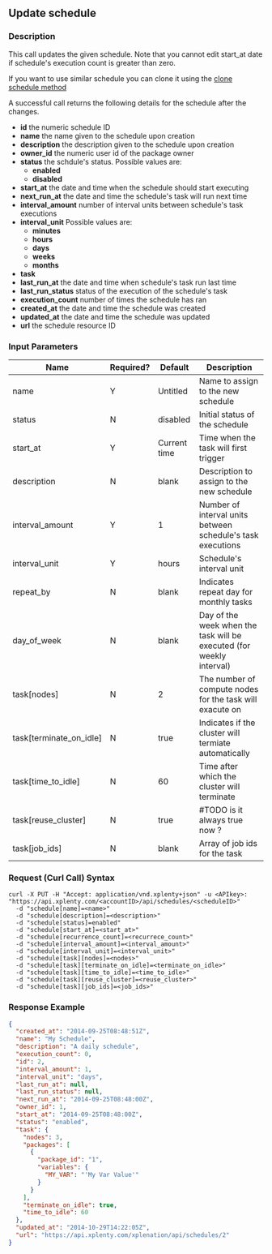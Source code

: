 ## Update schedule

### Description
This call updates the given schedule.
Note that you cannot edit start_at date if schedule's execution count is greater than zero.

If you want to use similar schedule you can clone it using the [clone schedule method](https://github.com/xplenty/xplenty-api-doc/blob/master/sections/clone-schedule.md)

A successful call returns the following details for the schedule after the changes.

* **id** the numeric schedule ID
* **name** the name given to the schedule upon creation
* **description** the description given to the schedule upon creation
* **owner_id** the numeric user id of the package owner
* **status** the schdule's status. Possible values are:
    * **enabled**
    * **disabled**
* **start_at** the date and time when the schedule should start executing
* **next_run_at** the date and time the schedule's task will run next time
* **interval_amount** number of interval units between schedule's task executions
* **interval_unit** Possible values are:
    * **minutes**
    * **hours**
    * **days**
    * **weeks**
    * **months**
* **task**
* **last_run_at** the date and time when schedule's task run last time
* **last_run_status** status of the execution of the schedule's task
* **execution_count** number of times the schedule has ran
* **created_at** the date and time the schedule was created
* **updated_at** the date and time the schedule was updated
* **url** the schedule resource ID


### Input Parameters

| Name                    | Required? | Default      | Description                                                          |
| ----                    | --------- | -------      | -----------                                                          |
| name                    | Y         | Untitled     | Name to assign to the new schedule                                   |
| status                  | N         | disabled     | Initial status of the schedule                                       |
| start_at                | Y         | Current time | Time when the task will first trigger                                |
| description             | N         | blank        | Description to assign to the new schedule                            |
| interval_amount         | Y         | 1            | Number of interval units between schedule's task executions          |
| interval_unit           | Y         | hours        | Schedule's interval unit                                             |
| repeat_by               | N         | blank        | Indicates repeat day for monthly tasks                               |
| day_of_week             | N         | blank        | Day of the week when the task will be executed (for weekly interval) |
| task[nodes]             | N         | 2            | The number of compute nodes for the task will exacute on             |
| task[terminate_on_idle] | N         | true         | Indicates if the cluster will termiate automatically                 |
| task[time_to_idle]      | N         | 60           | Time after which the cluster will terminate                          |
| task[reuse_cluster]     | N         | true         | #TODO is it always true now ?                                        |
| task[job_ids]           | N         | blank        | Array of job ids for the task                                        |

### Request (Curl Call) Syntax
```shell
curl -X PUT -H "Accept: application/vnd.xplenty+json" -u <APIkey>: "https://api.xplenty.com/<accountID>/api/schedules/<scheduleID>"
  -d "schedule[name]=<name>"
  -d "schedule[description]=<description>"
  -d "schedule[status]=enabled"
  -d "schedule[start_at]=<start_at>"
  -d "schedule[recurrence_count]=<recurrece_count>"
  -d "schedule[interval_amount]=<interval_amount>"
  -d "schedule[interval_unit]=<interval_unit>"
  -d "schedule[task][nodes]=<nodes>"
  -d "schedule[task][terminate_on_idle]=<terminate_on_idle>"
  -d "schedule[task][time_to_idle]=<time_to_idle>"
  -d "schedule[task][reuse_cluster]=<reuse_cluster>"
  -d "schedule[task][job_ids]=<job_ids>"
```

### Response Example
```json
{
  "created_at": "2014-09-25T08:48:51Z",
  "name": "My Schedule",
  "description": "A daily schedule",
  "execution_count": 0,
  "id": 2,
  "interval_amount": 1,
  "interval_unit": "days",
  "last_run_at": null,
  "last_run_status": null,
  "next_run_at": "2014-09-25T08:48:00Z",
  "owner_id": 1,
  "start_at": "2014-09-25T08:48:00Z",
  "status": "enabled",
  "task": {
    "nodes": 3,
    "packages": [
      {
        "package_id": "1",
        "variables": {
          "MY_VAR": "'My Var Value'"
        }
      }
    ],
    "terminate_on_idle": true,
    "time_to_idle": 60
  },
  "updated_at": "2014-10-29T14:22:05Z",
  "url": "https://api.xplenty.com/xplenation/api/schedules/2"
}
```
